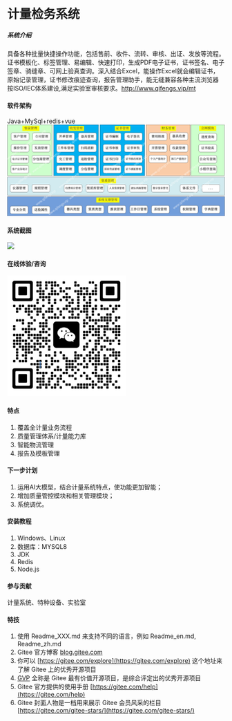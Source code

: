 # 计量检务系统

##### 系统介绍
具备各种批量快捷操作功能，包括售前、收件、流转、审核、出证、发放等流程。证书模板化、标签管理、易编辑、快速打印，生成PDF电子证书，证书签名、电子签章、骑缝章、可网上验真查询。深入结合Excel，能操作Excel就会编辑证书，原始记录管理，证书修改痕迹查询，报告管理助手，能无缝兼容各种主流浏览器 按ISO/IEC体系建设,满足实验室审核要求。http://www.qifengs.vip/mt

#### 软件架构
Java+MySql+redis+vue
 ![img.png](img_1.png)


#### 系统截图
![](002.png)

#### 在线体验/咨询
 ![img.png](img.png)


#### 特点
1. 覆盖全计量业务流程
2. 质量管理体系/计量能力库
3. 智能物流管理
4. 报告及模板管理

#### 下一步计划
1. 运用AI大模型，结合计量系统特点，使功能更加智能；
2. 增加质量管控模块和相关管理模块；
3. 系统调优。

#### 安装教程
1. Windows、Linux
2. 数据库：MYSQL8
3. JDK
4. Redis
5. Node.js

#### 参与贡献
计量系统、特种设备、实验室

#### 特技

1.  使用 Readme\_XXX.md 来支持不同的语言，例如 Readme\_en.md, Readme\_zh.md
2.  Gitee 官方博客 [blog.gitee.com](https://blog.gitee.com)
3.  你可以 [https://gitee.com/explore](https://gitee.com/explore) 这个地址来了解 Gitee 上的优秀开源项目
4.  [GVP](https://gitee.com/gvp) 全称是 Gitee 最有价值开源项目，是综合评定出的优秀开源项目
5.  Gitee 官方提供的使用手册 [https://gitee.com/help](https://gitee.com/help)
6.  Gitee 封面人物是一档用来展示 Gitee 会员风采的栏目 [https://gitee.com/gitee-stars/](https://gitee.com/gitee-stars/)
